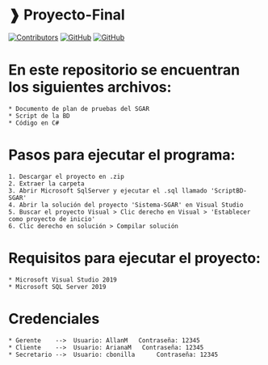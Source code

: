 # ❱ Proyecto-Final

[![Contributors](https://img.shields.io/badge/Contributors-%3D%3D%3E-brightgreen)](https://github.com/JoeTech-Studio/UserTags)
[![GitHub](https://img.shields.io/github/followers/Nira-melany?label=Nira_Melany&style=social)](https://github.com/Niramelany)
[![GitHub](https://img.shields.io/github/followers/Ariana-Cabezas?label=Ariana_Cabezas&style=social)](https://github.com/Ariana200)
# En este repositorio se encuentran los siguientes archivos:
```
* Documento de plan de pruebas del SGAR
* Script de la BD
* Código en C# 
```

# Pasos para ejecutar el programa:
```
1. Descargar el proyecto en .zip
2. Extraer la carpeta
3. Abrir Microsoft SqlServer y ejecutar el .sql llamado 'ScriptBD-SGAR'
4. Abrir la solución del proyecto 'Sistema-SGAR' en Visual Studio
5. Buscar el proyecto Visual > Clic derecho en Visual > 'Establecer como proyecto de inicio'
6. Clic derecho en solución > Compilar solución
```

# Requisitos para ejecutar el proyecto:
```
* Microsoft Visual Studio 2019
* Microsoft SQL Server 2019
```

# Credenciales
```
* Gerente    -->  Usuario: AllanM   Contraseña: 12345
* Cliente    -->  Usuario: ArianaM   Contraseña: 12345
* Secretario -->  Usuario: cbonilla      Contraseña: 12345 
```
